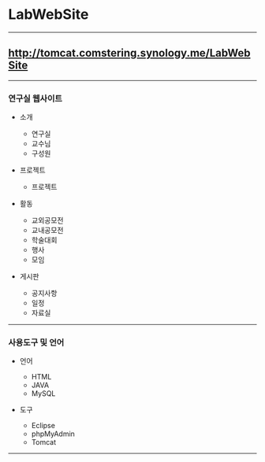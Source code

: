 # LabWebSite
--------------------------------------------
## <http://tomcat.comstering.synology.me/LabWebSite>
--------------------------------------------
### 연구실 웹사이트

* 소개
    * 연구실
    * 교수님
    * 구성원
    
* 프로젝트
    * 프로젝트

* 활동
    * 교외공모전
    * 교내공모전
    * 학술대회
    * 행사
    * 모임

* 게시판
    * 공지사항
    * 일정
    * 자료실
---------------------------------
### 사용도구 및 언어

* 언어
    * HTML
    * JAVA
    * MySQL

* 도구
    * Eclipse
    * phpMyAdmin
    * Tomcat
---------------------------------
